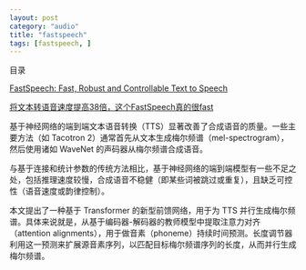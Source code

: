 ```yaml
---
layout: post
category: "audio"
title: "fastspeech"
tags: [fastspeech, ]
---
```


目录

<!-- TOC -->


<!-- /TOC -->

[FastSpeech: Fast, Robust and Controllable Text to Speech](https://arxiv.org/pdf/1905.09263.pdf)


[将文本转语音速度提高38倍，这个FastSpeech真的很fast](https://mp.weixin.qq.com/s?__biz=MzA3MzI4MjgzMw==&mid=2650763134&idx=5&sn=47795c4f17d677fb591689db5bef6729&chksm=871aab00b06d2216b21034bfbfb6c53351a479dc2af74bfd052526c50b699d24d2420ab03945&mpshare=1&scene=1&srcid=&pass_ticket=TloMdmvUbLd5jnKvVTzrccQhGuskwL6KQ0HhJLF56Nwtcb16%2BVvMA09bw32tFrjs#rd)

基于神经网络的端到端文本语音转换（TTS）显著改善了合成语音的质量。一些主要方法（如 Tacotron 2）通常首先从文本生成梅尔频谱（mel-spectrogram），然后使用诸如 WaveNet 的声码器从梅尔频谱合成语音。

与基于连接和统计参数的传统方法相比，基于神经网络的端到端模型有一些不足之处，包括推理速度较慢，合成语音不稳健（即某些词被跳过或重复），且缺乏可控性（语音速度或韵律控制）。

本文提出了一种基于 Transformer 的新型前馈网络，用于为 TTS 并行生成梅尔频谱。具体来说就是，从基于编码器-解码器的教师模型中提取注意力对齐（attention alignments），用于做音素（phoneme）持续时间预测。长度调节器利用这一预测来扩展源音素序列，以匹配目标梅尔频谱序列的长度，从而并行生成梅尔频谱。